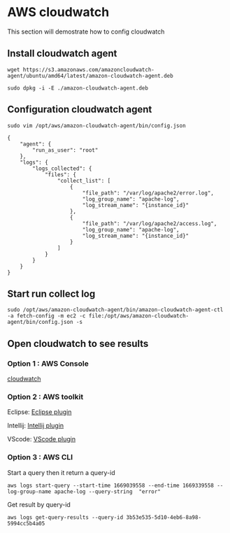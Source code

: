 # AWS cloudwatch

This section will demostrate how to config cloudwatch

## Install cloudwatch agent

```
wget https://s3.amazonaws.com/amazoncloudwatch-agent/ubuntu/amd64/latest/amazon-cloudwatch-agent.deb
```
```
sudo dpkg -i -E ./amazon-cloudwatch-agent.deb
```

## Configuration cloudwatch agent

```
sudo vim /opt/aws/amazon-cloudwatch-agent/bin/config.json
```

 ```
 {
     "agent": {
         "run_as_user": "root"
     },
     "logs": {
         "logs_collected": {
             "files": {
                 "collect_list": [
                     {
                         "file_path": "/var/log/apache2/error.log",
                         "log_group_name": "apache-log",
                         "log_stream_name": "{instance_id}"
                     },
                     {
                         "file_path": "/var/log/apache2/access.log",
                         "log_group_name": "apache-log",
                         "log_stream_name": "{instance_id}"
                     }
                 ]
             }
         }
     }
 }
 ```

## Start run collect log
```
sudo /opt/aws/amazon-cloudwatch-agent/bin/amazon-cloudwatch-agent-ctl -a fetch-config -m ec2 -c file:/opt/aws/amazon-cloudwatch-agent/bin/config.json -s
```

## Open cloudwatch to see results

### Option 1 : AWS Console
[cloudwatch](https://ap-southeast-1.console.aws.amazon.com/cloudwatch/home?region=ap-southeast-1#logsV2:log-groups/log-group/apache-log)

### Option 2 : AWS toolkit

Eclipse: [Eclipse plugin](https://aws.amazon.com/vi/eclipse/)

Intellij: [Intellij plugin](https://aws.amazon.com/intellij/)

VScode: [VScode plugin]([https://aws.amazon.com/intellij/](https://aws.amazon.com/visualstudiocode/))

### Option 3 : AWS CLI
Start a query then it return a query-id
```
aws logs start-query --start-time 1669039558 --end-time 1669339558 --log-group-name apache-log --query-string  "error"
```
Get result by query-id
```
aws logs get-query-results --query-id 3b53e535-5d10-4eb6-8a98-5994cc5b4a05
```
